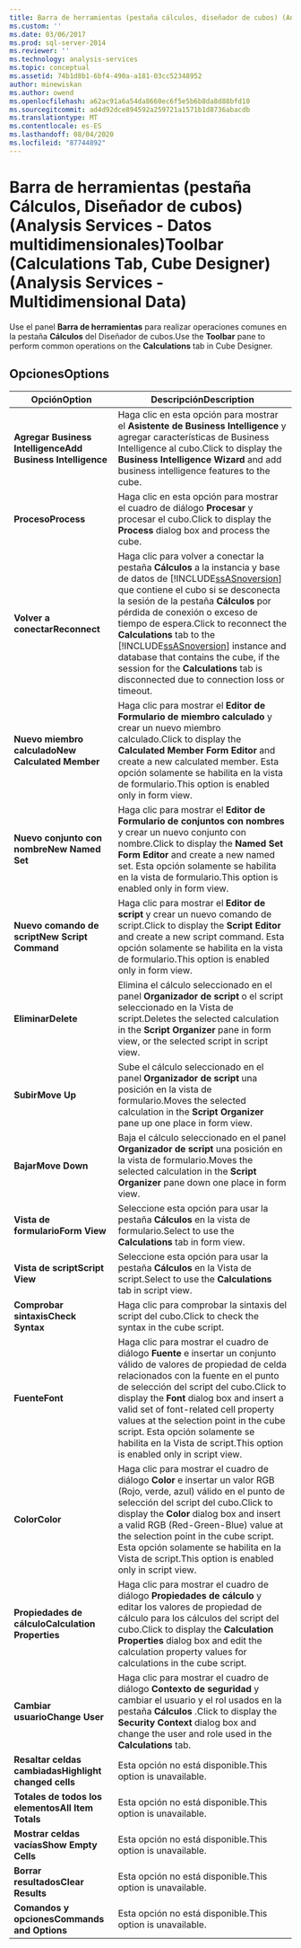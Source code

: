 ```yaml
---
title: Barra de herramientas (pestaña cálculos, diseñador de cubos) (Analysis Services-datos multidimensionales) | Microsoft Docs
ms.custom: ''
ms.date: 03/06/2017
ms.prod: sql-server-2014
ms.reviewer: ''
ms.technology: analysis-services
ms.topic: conceptual
ms.assetid: 74b1d8b1-6bf4-490a-a181-03cc52348952
author: minewiskan
ms.author: owend
ms.openlocfilehash: a62ac91a6a54da8660ec6f5e5b6b8da8d88bfd10
ms.sourcegitcommit: ad4d92dce894592a259721a1571b1d8736abacdb
ms.translationtype: MT
ms.contentlocale: es-ES
ms.lasthandoff: 08/04/2020
ms.locfileid: "87744892"
---
```

# <a name="toolbar-calculations-tab-cube-designer-analysis-services---multidimensional-data"></a><span data-ttu-id="b11ae-102">Barra de herramientas (pestaña Cálculos, Diseñador de cubos) (Analysis Services - Datos multidimensionales)</span><span class="sxs-lookup"><span data-stu-id="b11ae-102">Toolbar (Calculations Tab, Cube Designer) (Analysis Services - Multidimensional Data)</span></span>
  <span data-ttu-id="b11ae-103">Use el panel **Barra de herramientas** para realizar operaciones comunes en la pestaña **Cálculos** del Diseñador de cubos.</span><span class="sxs-lookup"><span data-stu-id="b11ae-103">Use the **Toolbar** pane to perform common operations on the **Calculations** tab in Cube Designer.</span></span>  
  
## <a name="options"></a><span data-ttu-id="b11ae-104">Opciones</span><span class="sxs-lookup"><span data-stu-id="b11ae-104">Options</span></span>  
  
|<span data-ttu-id="b11ae-105">Opción</span><span class="sxs-lookup"><span data-stu-id="b11ae-105">Option</span></span>|<span data-ttu-id="b11ae-106">Descripción</span><span class="sxs-lookup"><span data-stu-id="b11ae-106">Description</span></span>|  
|------------|-----------------|  
|<span data-ttu-id="b11ae-107">**Agregar Business Intelligence**</span><span class="sxs-lookup"><span data-stu-id="b11ae-107">**Add Business Intelligence**</span></span>|<span data-ttu-id="b11ae-108">Haga clic en esta opción para mostrar el **Asistente de Business Intelligence** y agregar características de Business Intelligence al cubo.</span><span class="sxs-lookup"><span data-stu-id="b11ae-108">Click to display the **Business Intelligence Wizard** and add business intelligence features to the cube.</span></span>|  
|<span data-ttu-id="b11ae-109">**Proceso**</span><span class="sxs-lookup"><span data-stu-id="b11ae-109">**Process**</span></span>|<span data-ttu-id="b11ae-110">Haga clic en esta opción para mostrar el cuadro de diálogo **Procesar** y procesar el cubo.</span><span class="sxs-lookup"><span data-stu-id="b11ae-110">Click to display the **Process** dialog box and process the cube.</span></span>|  
|<span data-ttu-id="b11ae-111">**Volver a conectar**</span><span class="sxs-lookup"><span data-stu-id="b11ae-111">**Reconnect**</span></span>|<span data-ttu-id="b11ae-112">Haga clic para volver a conectar la pestaña **Cálculos** a la instancia y base de datos de [!INCLUDE[ssASnoversion](../includes/ssasnoversion-md.md)] que contiene el cubo si se desconecta la sesión de la pestaña **Cálculos** por pérdida de conexión o exceso de tiempo de espera.</span><span class="sxs-lookup"><span data-stu-id="b11ae-112">Click to reconnect the **Calculations** tab to the [!INCLUDE[ssASnoversion](../includes/ssasnoversion-md.md)] instance and database that contains the cube, if the session for the **Calculations** tab is disconnected due to connection loss or timeout.</span></span>|  
|<span data-ttu-id="b11ae-113">**Nuevo miembro calculado**</span><span class="sxs-lookup"><span data-stu-id="b11ae-113">**New Calculated Member**</span></span>|<span data-ttu-id="b11ae-114">Haga clic para mostrar el **Editor de Formulario de miembro calculado** y crear un nuevo miembro calculado.</span><span class="sxs-lookup"><span data-stu-id="b11ae-114">Click to display the **Calculated Member Form Editor** and create a new calculated member.</span></span> <span data-ttu-id="b11ae-115">Esta opción solamente se habilita en la vista de formulario.</span><span class="sxs-lookup"><span data-stu-id="b11ae-115">This option is enabled only in form view.</span></span>|  
|<span data-ttu-id="b11ae-116">**Nuevo conjunto con nombre**</span><span class="sxs-lookup"><span data-stu-id="b11ae-116">**New Named Set**</span></span>|<span data-ttu-id="b11ae-117">Haga clic para mostrar el **Editor de Formulario de conjuntos con nombres** y crear un nuevo conjunto con nombre.</span><span class="sxs-lookup"><span data-stu-id="b11ae-117">Click to display the **Named Set Form Editor** and create a new named set.</span></span> <span data-ttu-id="b11ae-118">Esta opción solamente se habilita en la vista de formulario.</span><span class="sxs-lookup"><span data-stu-id="b11ae-118">This option is enabled only in form view.</span></span>|  
|<span data-ttu-id="b11ae-119">**Nuevo comando de script**</span><span class="sxs-lookup"><span data-stu-id="b11ae-119">**New Script Command**</span></span>|<span data-ttu-id="b11ae-120">Haga clic para mostrar el **Editor de script** y crear un nuevo comando de script.</span><span class="sxs-lookup"><span data-stu-id="b11ae-120">Click to display the **Script Editor** and create a new script command.</span></span> <span data-ttu-id="b11ae-121">Esta opción solamente se habilita en la vista de formulario.</span><span class="sxs-lookup"><span data-stu-id="b11ae-121">This option is enabled only in form view.</span></span>|  
|<span data-ttu-id="b11ae-122">**Eliminar**</span><span class="sxs-lookup"><span data-stu-id="b11ae-122">**Delete**</span></span>|<span data-ttu-id="b11ae-123">Elimina el cálculo seleccionado en el panel **Organizador de script** o el script seleccionado en la Vista de script.</span><span class="sxs-lookup"><span data-stu-id="b11ae-123">Deletes the selected calculation in the **Script Organizer** pane in form view, or the selected script in script view.</span></span>|  
|<span data-ttu-id="b11ae-124">**Subir**</span><span class="sxs-lookup"><span data-stu-id="b11ae-124">**Move Up**</span></span>|<span data-ttu-id="b11ae-125">Sube el cálculo seleccionado en el panel **Organizador de script** una posición en la vista de formulario.</span><span class="sxs-lookup"><span data-stu-id="b11ae-125">Moves the selected calculation in the **Script Organizer** pane up one place in form view.</span></span>|  
|<span data-ttu-id="b11ae-126">**Bajar**</span><span class="sxs-lookup"><span data-stu-id="b11ae-126">**Move Down**</span></span>|<span data-ttu-id="b11ae-127">Baja el cálculo seleccionado en el panel **Organizador de script** una posición en la vista de formulario.</span><span class="sxs-lookup"><span data-stu-id="b11ae-127">Moves the selected calculation in the **Script Organizer** pane down one place in form view.</span></span>|  
|<span data-ttu-id="b11ae-128">**Vista de formulario**</span><span class="sxs-lookup"><span data-stu-id="b11ae-128">**Form View**</span></span>|<span data-ttu-id="b11ae-129">Seleccione esta opción para usar la pestaña **Cálculos** en la vista de formulario.</span><span class="sxs-lookup"><span data-stu-id="b11ae-129">Select to use the **Calculations** tab in form view.</span></span>|  
|<span data-ttu-id="b11ae-130">**Vista de script**</span><span class="sxs-lookup"><span data-stu-id="b11ae-130">**Script View**</span></span>|<span data-ttu-id="b11ae-131">Seleccione esta opción para usar la pestaña **Cálculos** en la Vista de script.</span><span class="sxs-lookup"><span data-stu-id="b11ae-131">Select to use the **Calculations** tab in script view.</span></span>|  
|<span data-ttu-id="b11ae-132">**Comprobar sintaxis**</span><span class="sxs-lookup"><span data-stu-id="b11ae-132">**Check Syntax**</span></span>|<span data-ttu-id="b11ae-133">Haga clic para comprobar la sintaxis del script del cubo.</span><span class="sxs-lookup"><span data-stu-id="b11ae-133">Click to check the syntax in the cube script.</span></span>|  
|<span data-ttu-id="b11ae-134">**Fuente**</span><span class="sxs-lookup"><span data-stu-id="b11ae-134">**Font**</span></span>|<span data-ttu-id="b11ae-135">Haga clic para mostrar el cuadro de diálogo **Fuente** e insertar un conjunto válido de valores de propiedad de celda relacionados con la fuente en el punto de selección del script del cubo.</span><span class="sxs-lookup"><span data-stu-id="b11ae-135">Click to display the **Font** dialog box and insert a valid set of font-related cell property values at the selection point in the cube script.</span></span> <span data-ttu-id="b11ae-136">Esta opción solamente se habilita en la Vista de script.</span><span class="sxs-lookup"><span data-stu-id="b11ae-136">This option is enabled only in script view.</span></span>|  
|<span data-ttu-id="b11ae-137">**Color**</span><span class="sxs-lookup"><span data-stu-id="b11ae-137">**Color**</span></span>|<span data-ttu-id="b11ae-138">Haga clic para mostrar el cuadro de diálogo **Color** e insertar un valor RGB (Rojo, verde, azul) válido en el punto de selección del script del cubo.</span><span class="sxs-lookup"><span data-stu-id="b11ae-138">Click to display the **Color** dialog box and insert a valid RGB (Red-Green-Blue) value at the selection point in the cube script.</span></span> <span data-ttu-id="b11ae-139">Esta opción solamente se habilita en la Vista de script.</span><span class="sxs-lookup"><span data-stu-id="b11ae-139">This option is enabled only in script view.</span></span>|  
|<span data-ttu-id="b11ae-140">**Propiedades de cálculo**</span><span class="sxs-lookup"><span data-stu-id="b11ae-140">**Calculation Properties**</span></span>|<span data-ttu-id="b11ae-141">Haga clic para mostrar el cuadro de diálogo **Propiedades de cálculo** y editar los valores de propiedad de cálculo para los cálculos del script del cubo.</span><span class="sxs-lookup"><span data-stu-id="b11ae-141">Click to display the **Calculation Properties** dialog box and edit the calculation property values for calculations in the cube script.</span></span>|  
|<span data-ttu-id="b11ae-142">**Cambiar usuario**</span><span class="sxs-lookup"><span data-stu-id="b11ae-142">**Change User**</span></span>|<span data-ttu-id="b11ae-143">Haga clic para mostrar el cuadro de diálogo **Contexto de seguridad** y cambiar el usuario y el rol usados en la pestaña **Cálculos** .</span><span class="sxs-lookup"><span data-stu-id="b11ae-143">Click to display the **Security Context** dialog box and change the user and role used in the **Calculations** tab.</span></span>|  
|<span data-ttu-id="b11ae-144">**Resaltar celdas cambiadas**</span><span class="sxs-lookup"><span data-stu-id="b11ae-144">**Highlight changed cells**</span></span>|<span data-ttu-id="b11ae-145">Esta opción no está disponible.</span><span class="sxs-lookup"><span data-stu-id="b11ae-145">This option is unavailable.</span></span>|  
|<span data-ttu-id="b11ae-146">**Totales de todos los elementos**</span><span class="sxs-lookup"><span data-stu-id="b11ae-146">**All Item Totals**</span></span>|<span data-ttu-id="b11ae-147">Esta opción no está disponible.</span><span class="sxs-lookup"><span data-stu-id="b11ae-147">This option is unavailable.</span></span>|  
|<span data-ttu-id="b11ae-148">**Mostrar celdas vacías**</span><span class="sxs-lookup"><span data-stu-id="b11ae-148">**Show Empty Cells**</span></span>|<span data-ttu-id="b11ae-149">Esta opción no está disponible.</span><span class="sxs-lookup"><span data-stu-id="b11ae-149">This option is unavailable.</span></span>|  
|<span data-ttu-id="b11ae-150">**Borrar resultados**</span><span class="sxs-lookup"><span data-stu-id="b11ae-150">**Clear Results**</span></span>|<span data-ttu-id="b11ae-151">Esta opción no está disponible.</span><span class="sxs-lookup"><span data-stu-id="b11ae-151">This option is unavailable.</span></span>|  
|<span data-ttu-id="b11ae-152">**Comandos y opciones**</span><span class="sxs-lookup"><span data-stu-id="b11ae-152">**Commands and Options**</span></span>|<span data-ttu-id="b11ae-153">Esta opción no está disponible.</span><span class="sxs-lookup"><span data-stu-id="b11ae-153">This option is unavailable.</span></span>|  
  
  

